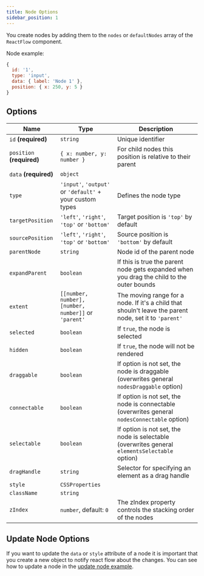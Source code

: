 ```yaml
---
title: Node Options
sidebar_position: 1
---
```


You create nodes by adding them to the `nodes` or `defaultNodes` array of the `ReactFlow` component.

Node example:

```js
{
  id: '1',
  type: 'input',
  data: { label: 'Node 1' },
  position: { x: 250, y: 5 }
}
```

## Options

| Name                      | Type                                                     | Description                                                                                            |
| ------------------------- | -------------------------------------------------------- | ------------------------------------------------------------------------------------------------------ |
| `id` **(required)**       | `string`                                                 | Unique identifier                                                                                      |
| `position` **(required)** | `{ x: number, y: number }`                               | For child nodes this position is relative to their parent                                              |
| `data` **(required)**     | `object`                                                 |                                                                                                        |
| `type`                    | `'input'`, `'output'` or `'default'` + your custom types | Defines the node type                                                                                  |
| `targetPosition`          | `'left'`, `'right'`, `'top'` or `'bottom'`               | Target position is `'top'` by default                                                                  |
| `sourcePosition`          | `'left'`, `'right'`, `'top'` or `'bottom'`               | Source position is `'bottom'` by default                                                               |
| `parentNode`              | `string`                                                 | Node id of the parent node                                                                             |
| `expandParent`            | `boolean`                                                | If this is true the parent node gets expanded when you drag the child to the outer bounds              |
| `extent`                  | `[[number, number], [number, number]]` or `'parent'`     | The moving range for a node. If it's a child that shouln't leave the parent node, set it to `'parent'` |
| `selected`                | `boolean`                                                | If `true`, the node is selected                                                                        |
| `hidden`                  | `boolean`                                                | If `true`, the node will not be rendered                                                               |
| `draggable`               | `boolean`                                                | If option is not set, the node is draggable (overwrites general `nodesDraggable` option)               |
| `connectable`             | `boolean`                                                | If option is not set, the node is connectable (overwrites general `nodesConnectable` option)           |
| `selectable`              | `boolean`                                                | If option is not set, the node is selectable (overwrites general `elementsSelectable` option)          |
| `dragHandle`              | `string`                                                 | Selector for specifying an element as a drag handle                                                    |
| `style`                   | `CSSProperties`                                          |                                                                                                        |
| `className`               | `string`                                                 |                                                                                                        |
| `zIndex`                  | `number`, default: `0`                                   | The zIndex property controls the stacking order of the nodes                                           |

## Update Node Options

If you want to update the `data` or `style` attribute of a node it is important that you create a new object to notify react flow about the changes. You can see how to update a node in the [update node example](/docs/examples/nodes/update-node/).
